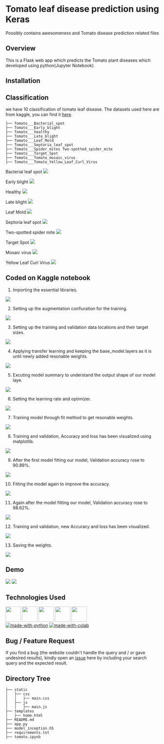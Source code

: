 # Tomato leaf disease prediction using Keras
Possibly contains awesomeness and Tomato disease prediction related files

## Overview
This is a Flask web app which predicts the Tomato plant diseases which developed using python(Jupyter Notebook).

## Installation

## Classification
we have 10 classification of tomato leaf disease. The datasets used here are from kaggle, you can find it [here](https://www.kaggle.com/noulam/tomato).
```
├── Tomato___Bacterial_spot
├── Tomato___Early_blight
├── Tomato___healthy
├── Tomato___Late_blight
├── Tomato___Leaf_Mold
├── Tomato___Septoria_leaf_spot
├── Tomato___Spider_mites Two-spotted_spider_mite
├── Tomato___Target_Spot
├── Tomato___Tomato_mosaic_virus
├── Tomato___Tomato_Yellow_Leaf_Curl_Virus
```
Bacterial leaf spot
<img target="_blank" src="https://64.media.tumblr.com/8230b8fdcb9aae40d2226ad81293eaa4/818c76b468486cd4-33/s400x600/46ee0e63515008e750b78d91c94618acf134de81.png">

Early blight
<img target="_blank" src="https://64.media.tumblr.com/7133efcbcfaa9a73e09694f535551935/60875737a88cf4a3-05/s400x600/2ddd83685f1df0b5650f53cd8c026d70ce130333.png">

Healthy
<img target="_blank" src="https://64.media.tumblr.com/dc944f6150a2eafa9df80eddbda62ae2/4a1fa647137c377c-be/s400x600/ccdfd3f1095918d8639318fbd58ae9b10de8168c.png">

Late blight
<img target="_blank" src="https://64.media.tumblr.com/bf55da9bec41aac6fe86e1c7cc7e1395/decd44a2c574b035-6e/s400x600/fb011146eb72a9e7503c41e053a7b0f9b6e53fd3.png">

Leaf Mold
<img target="_blank" src="https://64.media.tumblr.com/fd46207c550a6f252e8622bea86149b4/f49d77f13d1f1aaf-4e/s400x600/2c7ad24081d12e02467c5e10ada8da683bfe2483.png">

Septoria leaf spot
<img target="_blank" src="https://64.media.tumblr.com/6d3494411082db7d00454f19a8e08941/bc626da6a4ba077b-56/s400x600/fa9d2ce125468355cc401e16dcd4e2c4bf3c7fb7.png">

Two-spotted spider mite
<img target="_blank" src="https://64.media.tumblr.com/bb1cb4fa98aff8088f20c8b81a084714/e64c6a41ee4f80b3-ec/s400x600/afa03f4da5feda6f662bb4f683bcce7438611a77.png">

Target Spot
<img target="_blank" src="https://64.media.tumblr.com/56e4422683995807502b15eba9770437/ce8cb92df5bcb454-da/s400x600/51d02ccab6c871655001f4ae4462aa2be103f68a.png">

Mosaic virus
<img target="_blank" src="https://64.media.tumblr.com/866b9cd688e7d84b65353d071c5d667c/df067f4bf4ec75ac-4a/s400x600/5d1bcf193334e96b1cdc90d4f5936472fb5e1c6e.png">

Yellow Leaf Curl Virus
<img target="_blank" src="https://64.media.tumblr.com/a63357c6d4eaff57f97d45665a4939a4/902957b75b8cf86c-3b/s400x600/304dd101d0f52ff4f744d0acafbd4b0c2201c10a.png">

## Coded on Kaggle notebook
1. Importing the essential libraries.
<img target="_blank" src="https://64.media.tumblr.com/2653f8f5c8160b76e7e8732d8eac292d/f4b26b63d9bd44e6-0d/s1280x1920/f4f74f272de831eeaa3e1c01ccf769701569938f.png">

2. Setting up the augmentation confiuration for the training.
<img target="_blank" src="https://64.media.tumblr.com/2a2fcdfa8ba27755f4517ca45573fb97/f4b26b63d9bd44e6-80/s1280x1920/4507bfb6e83b3bfd241a67327b8cbf9cd176db87.png">

3. Setting up the training and validation data locations and their target sizes.
<img target="_blank" src="https://64.media.tumblr.com/cf912ee4d95ee894d5833dadc412480b/f4b26b63d9bd44e6-38/s1280x1920/cfc44f65a6c7132c19ad4725eed489558f2f8654.png">

4. Applying transfer learning and keeping the base_model.layers as it is until newly added resonable weights.
<img target="_blank" src="https://64.media.tumblr.com/c6f5dc2b1a502ff598c6f08580b65e91/f4b26b63d9bd44e6-15/s1280x1920/dba9d802fc3aec1a997ba1f737e9dc1e5f67faf2.png">

5. Excuting model summary to understand the output shape of our model laye.
<img target="_blank" src="https://64.media.tumblr.com/628903ae3d2d4d084c0a67af20c8f883/1dea12d48a35a1f9-0f/s1280x1920/3d4594dcafa07bc09c699d22d7891991537ac60b.png">

6. Setting the learning rate and optimizer.
<img target="_blank" src="https://64.media.tumblr.com/e51a26404f241d06224b840d80a8e93a/1dea12d48a35a1f9-2e/s1280x1920/7514f6dd83f00c75fd9906e00a48c107f5c7b7db.png">

7. Training model through fit method to get resonable weights.
<img target="_blank" src="https://64.media.tumblr.com/f7e543601e1ef7dd2ce920ba84c6ac60/1dea12d48a35a1f9-5f/s1280x1920/cd6cc0735b9080c95e02695adb65b4a5ca14c72a.png">

8. Training and validation, Accuracy and loss has been visualized using matplotlib.
<img target="_blank" src="https://64.media.tumblr.com/6efc9f32be266f2b2954ef69fa22eb32/1dea12d48a35a1f9-6b/s1280x1920/08a745ae1b6bf304be5060860d41fcd22820f0fc.png">

9. After the first model fitting our model, Validation accuracy rose to 90.89%.
<img target="_blank" src="https://64.media.tumblr.com/ed8148e0dc0423df13e28fba914851fa/d25520b80d2fbb17-18/s1280x1920/74f46e16091b1378c2c7179b40f4e4af1328f2b5.png">

10. Fitting the model again to improve the accuracy.
<img target="_blank" src="https://64.media.tumblr.com/3e1e4ebb5f637d893c1208e26802a7cf/d25520b80d2fbb17-4e/s1280x1920/529c6ec11242faa5fe00c76b7d8c42ef767ce78b.png">

11. Again after the model fitting our model, Validation accuracy rose to 98.62%.
<img target="_blank" src="https://64.media.tumblr.com/fe24a611adb4066146059a7b22dbc3f3/d25520b80d2fbb17-6c/s1280x1920/2fd6d7ce5f881b3b6ad745521a1ca5dea834b374.png">

12. Training and validation, new Accuracy and loss has been visualized.
<img target="_blank" src="https://64.media.tumblr.com/4972dce49a38af2acc89a16ffee3fbd7/d25520b80d2fbb17-7b/s1280x1920/cd3bbdf00d8a523bb2b8defb3b205d92a13bfb26.png">

13. Saving the weights.
<img target="_blank" src="https://64.media.tumblr.com/a8aa77cd841affb58843efa434e209de/d25520b80d2fbb17-31/s1280x1920/37e0bb04d0081a04198d21ba188678e42062bdbf.png">

## Demo
<img target="_blank" src="https://64.media.tumblr.com/acbfbd0d8e3fd727f06529acf8170892/960ca4f847eb658e-dd/s1280x1920/7cf1580b82948b22fd889faafb39770764f95440.png">

<img target="_blank" src="https://64.media.tumblr.com/9d6c747f9b4cf098660791a947ea5cba/960ca4f847eb658e-09/s1280x1920/56cc60abd93a13f4d725ba06150f5a0511c43e53.png">

## Technologies Used
[<img target="_blank" src="https://www.gstatic.com/devrel-devsite/prod/vbd0faab6c0701e17b2f66039dd03326fc0e1627ecbcddaec4cd383df8dda622c/tensorflow/images/lockup.svg" height=50>](https://www.tensorflow.org/) [<img target="_blank" src="https://keras.io/img/logo-small.png" height=50>](https://keras.io/) [<img target="_blank" src="https://numpy.org/doc/stable/_static/numpylogo.svg" height=50>](https://numpy.org/doc/stable/user/index.html) [<img target="_blank" src="https://flask.palletsprojects.com/en/1.1.x/_images/flask-logo.png" height=50>](https://flask.palletsprojects.com/en/1.1.x/) [<img target="_blank" src="https://werkzeug.palletsprojects.com/en/1.0.x/_static/werkzeug.png" height=50>](https://werkzeug.palletsprojects.com/en/1.0.x/)
<br>
[![made-with-python](https://img.shields.io/badge/made%20with-Python-yellow)](https://www.python.org/) [![made-with-colab](https://img.shields.io/badge/made%20with-Google%20Colab-yellowgreen)](Colabcolab.research.google.com)

## Bug / Feature Request

If you find a bug (the website couldn't handle the query and / or gave undesired results), kindly open an [issue](https://github.com/arunmozhidevan/tomato_disease/issues) here by including your search query and the expected result.

## Directory Tree 
```
├── static
│   ├── css
│   │   ├── main.css
│   ├── js
│   │   ├── main.js
├── templates
│   ├── home.html
├── README.md
├── app.py
├── model_inception.h5
├── requirements.txt
├── tomato.ipynb
```
